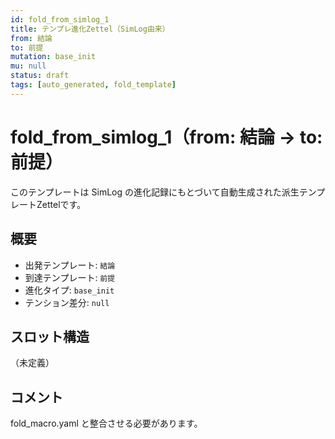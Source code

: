 ```yaml
---
id: fold_from_simlog_1
title: テンプレ進化Zettel（SimLog由来）
from: 結論
to: 前提
mutation: base_init
mu: null
status: draft
tags: [auto_generated, fold_template]
---
```


# fold_from_simlog_1（from: 結論 → to: 前提）

このテンプレートは SimLog の進化記録にもとづいて自動生成された派生テンプレートZettelです。

## 概要

- 出発テンプレート: `結論`
- 到達テンプレート: `前提`
- 進化タイプ: `base_init`
- テンション差分: `null`

## スロット構造

（未定義）

## コメント

fold_macro.yaml と整合させる必要があります。
